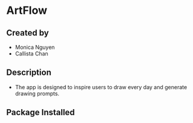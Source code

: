# ArtFlow

## Created by 
- Monica Nguyen
- Callista Chan

## Description 
- The app is designed to inspire users to draw every day and generate drawing prompts.

## Package Installed 
